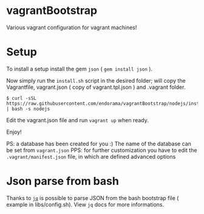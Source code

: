 vagrantBootstrap
================

Various vagrant configuration for vagrant machines!

# Setup

To install a setup install the gem `json` ( `gem install json` ).

Now simply run the `install.sh` script in the desired folder; will copy the
Vagrantfile, vagrant.json ( copy of vagrant.tpl.json ) and .vagrant folder.

```
$ curl -sSL https://raw.githubusercontent.com/endorama/vagrantBootstrap/nodejs/install.sh | bash -s nodejs
```

Edit the vagrant.json file and run `vagrant up` when ready.

Enjoy!

PS: a database has been created for you :) The name of the database can be set from `vagrant.json`
PPS: for further customization you have to edit the `.vagrant/manifest.json` file, in which are defined advanced options

# Json parse from bash

Thanks to [`jq`](http://stedolan.github.io/jq/) is possible to parse JSON from the bash bootstrap file ( example in libs/config.sh). View `jq` docs for more informations.
